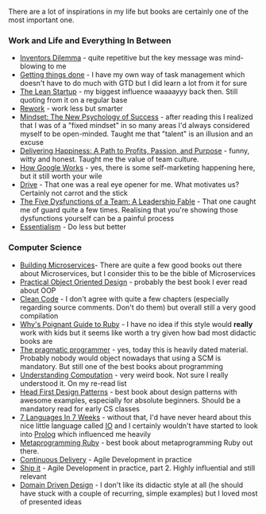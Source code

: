 There are a lot of inspirations in my life but books are certainly one of the most important one.

### Work and Life and Everything In Between

- [Inventors Dilemma](http://books.google.de/books/about/The_Innovator_s_Dilemma.html?id=SIexi_qgq2gC) - quite repetitive but the key message was mind-blowing to me
- [Getting things done](http://gettingthingsdone.com) - I have my own way of task management which doesn't have to do much with GTD but I did learn a lot from it for sure
- [The Lean Startup](http://theleanstartup.com) - my biggest influence waaaayyy back then. Still quoting from it on a regular base
- [Rework](http://37signals.com/rework) - work less but smarter
- [Mindset: The New Psychology of Success](http://mindsetonline.com/) - after reading this I realized that I was of a "fixed mindset" in so many areas I'd always considered myself to be open-minded. Taught me that "talent" is an illusion and an excuse
- [Delivering Happiness: A Path to Profits, Passion, and Purpose](http://www.amazon.com/Delivering-Happiness-Profits-Passion-Purpose/dp/0446576220/ref=sr_1_1?ie=UTF8&amp;qid=1428352401&amp;sr=8-1&amp;keywords=zappos) - funny, witty and honest. Taught me the value of team culture.</li>
- [How Google Works](http://www.amazon.com/How-Google-Works-Eric-Schmidt/dp/1455582344/ref=sr_1_1?ie=UTF8&amp;qid=1428352473&amp;sr=8-1&amp;keywords=how+google+works) - yes, there is some self-marketing happening here, but it still worth your wile
- [Drive](http://www.amazon.com/Drive-Surprising-Truth-About-Motivates/dp/1594484805) - That one was a real eye opener for me. What motivates us? Certainly not carrot and the stick
- [The Five Dysfunctions of a Team: A Leadership Fable](http://www.amazon.com/Five-Dysfunctions-Team-Leadership-Fable/dp/0787960756/ref=sr_1_1?s=books&amp;ie=UTF8&amp;qid=1456260202&amp;sr=1-1&amp;keywords=the+5+dysfunctions+of+a+team) - That one caught me of guard quite a few times. Realising that you're showing those dysfunctions yourself can be a painful process
- [Essentialism](http://gregmckeown.com/essentialism-the-disciplined-pursuit-of-less/) - Do less but better

### Computer Science

- [Building Microservices](http://shop.oreilly.com/product/0636920033158.do)- There are quite a few good books out there about Microservices, but I consider this to be the bible of Microservices
- [Practical Object Oriented Design](http://www.amazon.com/Practical-Object-Oriented-Design-Ruby-Addison-Wesley/dp/B00MXHDPH8/ref=sr_1_4?ie=UTF8&amp;qid=1412167877&amp;sr=8-4&amp;keywords=sandi+metz+object+oriented) - probably the best book I ever read about OOP
- [Clean Code](http://www.amazon.com/Clean-Code-Handbook-Software-Craftsmanship/dp/0132350882/ref=sr_1_1?ie=UTF8&amp;qid=1412168158&amp;sr=8-1&amp;keywords=clean+code) - I don't agree with quite a few chapters (especially regarding source comments. Don't do them) but overall still a very good compilation
- [Why's Poignant Guide to Ruby](http://mislav.uniqpath.com/poignant-guide/book) - I have no idea if this style would <strong>really</strong> work with kids but it seems like worth a try given how bad most didactic books are
- [The pragmatic programmer](http://pragprog.com/the-pragmatic-programmer) - yes, today this is heavily dated material. Probably nobody would object nowadays that using a SCM is mandatory. But still one of the best books about programming
- [Understanding Computation](http://computationbook.com) - very weird book. Not sure I really understood it. On my re-read list
- [Head First Design Patterns](http://shop.oreilly.com/product/9780596007126.do) - best book about design patterns with awesome examples, especially for absolute beginners.
Should be a mandatory read for early CS classes
- [7 Languages In 7 Weeks](http://pragprog.com/book/btlang/seven-languages-in-seven-weeks) - without that, I'd have never heard about this nice little language called [IO](http://iolanguage.org) and I certainly wouldn't have started to look into [Prolog](https://en.wikipedia.org/wiki/Prolog) which influenced me heavily
- [Metaprogramming Ruby](http://pragprog.com/book/ppmetr/metaprogramming-ruby) - best book about metaprogramming Ruby out there.</li>
- [Continuous Delivery](http://www.amazon.com/Continuous-Delivery-Deployment-Automation-Signature/dp/0321601912) - Agile Development in practice
- [Ship it](https://pragprog.com/book/prj/ship-it) - Agile Development in practice, part 2. Highly influential and still relevant
- [Domain Driven Design](http://www.amazon.com/Domain-Driven-Design-Tackling-Complexity-Software/dp/0321125215) - I don't like its didactic style at all (he should have stuck with a couple of recurring, simple examples) but I loved most of presented ideas
